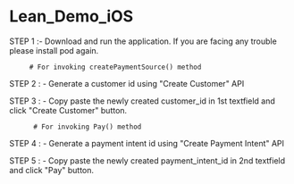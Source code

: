 # Lean_Demo_iOS


STEP 1 :- Download and run the application.
         If you are facing any trouble please install pod again.
         
         # For invoking createPaymentSource() method
         
STEP 2 : - Generate a customer id using "Create Customer" API 

STEP 3 : - Copy paste the newly created customer_id in 1st textfield and click "Create Customer" button.

          # For invoking Pay() method
          
STEP 4 : - Generate a payment intent id using "Create Payment Intent" API

STEP 5 : - Copy paste the newly created payment_intent_id in 2nd textfield and click "Pay" button.

